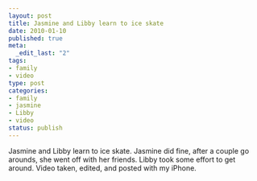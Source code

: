 ```yaml
--- 
layout: post
title: Jasmine and Libby learn to ice skate
date: 2010-01-10
published: true
meta: 
  _edit_last: "2"
tags: 
- family
- video
type: post
categories: 
- family
- jasmine
- Libby
- video
status: publish
---
```

<div class="posterous_autopost">Jasmine and Libby learn to ice skate. Jasmine did fine, after a couple go arounds, she went off with her friends. Libby took some effort to get around. Video taken, edited, and posted with my iPhone.</div>

